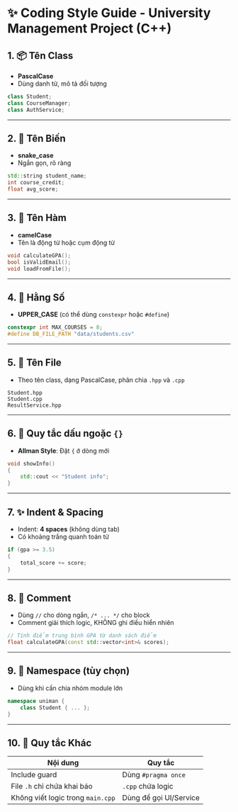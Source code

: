 # ✨ Coding Style Guide - University Management Project (C++)


## 1. 📦 Tên Class
- **PascalCase**
- Dùng danh từ, mô tả đối tượng

```cpp
class Student;
class CourseManager;
class AuthService;
```

---

## 2. 🔡 Tên Biến
- **snake_case**
- Ngắn gọn, rõ ràng

```cpp
std::string student_name;
int course_credit;
float avg_score;
```

---

## 3. 🚀 Tên Hàm
- **camelCase**
- Tên là động từ hoặc cụm động từ

```cpp
void calculateGPA();
bool isValidEmail();
void loadFromFile();
```

---

## 4. 🧱 Hằng Số
- **UPPER_CASE** (có thể dùng `constexpr` hoặc `#define`)

```cpp
constexpr int MAX_COURSES = 8;
#define DB_FILE_PATH "data/students.csv"
```

---

## 5. 📄 Tên File
- Theo tên class, dạng PascalCase, phân chia `.hpp` và `.cpp`

```text
Student.hpp
Student.cpp
ResultService.hpp
```

---

## 6. 🔧 Quy tắc dấu ngoặc `{}`
- **Allman Style**: Đặt `{` ở dòng mới

```cpp
void showInfo()
{
    std::cout << "Student info";
}
```

---

## 7. ✨ Indent & Spacing
- Indent: **4 spaces** (không dùng tab)
- Có khoảng trắng quanh toán tử

```cpp
if (gpa >= 3.5)
{
    total_score += score;
}
```

---

## 8. 💬 Comment
- Dùng `//` cho dòng ngắn, `/* ... */` cho block
- Comment giải thích logic, KHÔNG ghi điều hiển nhiên

```cpp
// Tính điểm trung bình GPA từ danh sách điểm
float calculateGPA(const std::vector<int>& scores);
```

---

## 9. 🧩 Namespace (tùy chọn)
- Dùng khi cần chia nhóm module lớn

```cpp
namespace uniman {
    class Student { ... };
}
```

---

## 10. 📌 Quy tắc Khác
| Nội dung | Quy tắc |
|----------|---------|
| Include guard | Dùng `#pragma once` |
| File `.h` chỉ chứa khai báo | `.cpp` chứa logic |
| Không viết logic trong `main.cpp` | Dùng để gọi UI/Service |
